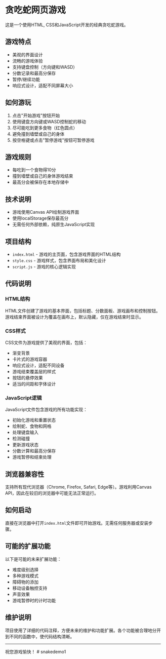 # 贪吃蛇网页游戏

这是一个使用HTML, CSS和JavaScript开发的经典贪吃蛇游戏。

## 游戏特点

- 美观的界面设计
- 流畅的游戏体验
- 支持键盘控制（方向键和WASD）
- 分数记录和最高分保存
- 暂停/继续功能
- 响应式设计，适配不同屏幕大小

## 如何游玩

1. 点击"开始游戏"按钮开始
2. 使用键盘方向键或WASD控制蛇的移动
3. 尽可能吃到更多食物（红色圆点）
4. 避免撞到墙壁或自己的身体
5. 按空格键或点击"暂停游戏"按钮可暂停游戏

## 游戏规则

- 每吃到一个食物得10分
- 撞到墙壁或自己的身体游戏结束
- 最高分会被保存在本地存储中

## 技术说明

- 游戏使用Canvas API绘制游戏界面
- 使用localStorage保存最高分
- 无需任何外部依赖，纯原生JavaScript实现

## 项目结构

- `index.html` - 游戏的主页面，包含游戏界面的HTML结构
- `style.css` - 游戏样式，包含界面布局和美化设计
- `script.js` - 游戏的核心逻辑实现

## 代码说明

### HTML结构
HTML文件创建了游戏的基本界面，包括标题、分数面板、游戏画布和控制按钮。
游戏结束界面被设计为覆盖在画布上，默认隐藏，仅在游戏结束时显示。

### CSS样式
CSS文件为游戏提供了美观的界面，包括：
- 渐变背景
- 卡片式的游戏容器
- 响应式设计，适配不同设备
- 游戏结束覆盖层的样式
- 按钮的悬停效果
- 适当的间距和字体设计

### JavaScript逻辑
JavaScript文件包含游戏的所有功能实现：
- 初始化游戏和重置状态
- 绘制蛇、食物和网格
- 处理键盘输入
- 检测碰撞
- 更新游戏状态
- 分数计算和最高分保存
- 游戏暂停和结束处理

## 浏览器兼容性

支持所有现代浏览器（Chrome, Firefox, Safari, Edge等）。游戏利用Canvas API，因此在较旧的浏览器中可能无法正常运行。

## 如何启动

直接在浏览器中打开`index.html`文件即可开始游戏。无需任何服务器或安装步骤。

## 可能的扩展功能

以下是可能的未来扩展功能：
- 难度级别选择
- 多种游戏模式
- 障碍物的添加
- 移动设备触控支持
- 声音效果
- 游戏暂停时的计时功能

## 维护说明

项目使用了详细的代码注释，方便未来的维护和功能扩展。各个功能被合理地分开到不同的函数中，使代码结构清晰。

---

祝您游戏愉快！ #   s n a k e d e m o 1  
 